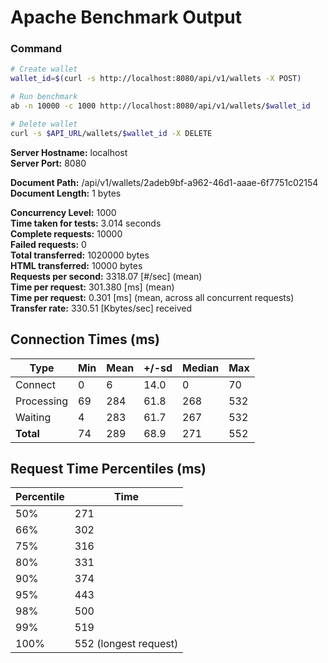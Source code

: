 # Apache Benchmark Output

### Command

```bash
# Create wallet
wallet_id=$(curl -s http://localhost:8080/api/v1/wallets -X POST)

# Run benchmark
ab -n 10000 -c 1000 http://localhost:8080/api/v1/wallets/$wallet_id

# Delete wallet
curl -s $API_URL/wallets/$wallet_id -X DELETE
```

**Server Hostname:** localhost  
**Server Port:** 8080

**Document Path:** /api/v1/wallets/2adeb9bf-a962-46d1-aaae-6f7751c02154  
**Document Length:** 1 bytes

**Concurrency Level:** 1000  
**Time taken for tests:** 3.014 seconds  
**Complete requests:** 10000  
**Failed requests:** 0  
**Total transferred:** 1020000 bytes  
**HTML transferred:** 10000 bytes  
**Requests per second:** 3318.07 \[#/sec\] (mean)  
**Time per request:** 301.380 \[ms\] (mean)  
**Time per request:** 0.301 \[ms\] (mean, across all concurrent requests)  
**Transfer rate:** 330.51 \[Kbytes/sec\] received

## Connection Times (ms)

| Type       | Min | Mean | +/-sd | Median | Max |
| ---------- | --- | ---- | ----- | ------ | --- |
| Connect    | 0   | 6    | 14.0  | 0      | 70  |
| Processing | 69  | 284  | 61.8  | 268    | 532 |
| Waiting    | 4   | 283  | 61.7  | 267    | 532 |
| **Total**  | 74  | 289  | 68.9  | 271    | 552 |

## Request Time Percentiles (ms)

| Percentile | Time                  |
| ---------- | --------------------- |
| 50%        | 271                   |
| 66%        | 302                   |
| 75%        | 316                   |
| 80%        | 331                   |
| 90%        | 374                   |
| 95%        | 443                   |
| 98%        | 500                   |
| 99%        | 519                   |
| 100%       | 552 (longest request) |
